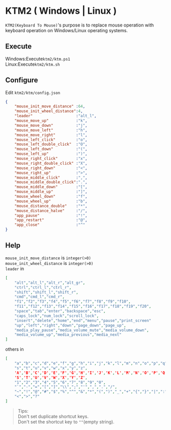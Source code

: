 # KTM2 ( Windows | Linux )
`KTM2(Keyboard To Mouse)`'s purpose is to replace mouse operation with keyboard operation on Windows/Linux operating systems.
## Execute
Windows:Execute`ktm2/ktm.ps1`  
Linux:Execute`ktm2/ktm.sh`  
## Configure
Edit `ktm2/ktm/config.json`
```json
{
    "mouse_init_move_distance" :64,
    "mouse_init_wheel_distance":4,
    "leader"                   :"alt_l",
    "mouse_move_up"            :"k",
    "mouse_move_down"          :"j",
    "mouse_move_left"          :"h",
    "mouse_move_right"         :"l",
    "mouse_left_click"         :"o",
    "mouse_left_double_click"  :"O",
    "mouse_left_down"          :"(",
    "mouse_left_up"            :")",
    "mouse_right_click"        :"x",
    "mouse_right_double_click" :"X",
    "mouse_right_down"         :"<",
    "mouse_right_up"           :">",
    "mouse_middle_click"       :",",
    "mouse_middle_double_click":".",
    "mouse_middle_down"        :"[",
    "mouse_middle_up"          :"]",
    "mouse_wheel_down"         :"f",
    "mouse_wheel_up"           :"b",
    "mouse_distance_double"    :"*",
    "mouse_distance_halve"     :"/",
    "app_pause"                :"!",
    "app_restart"              :"@",
    "app_close"                :"^"
}
```
## Help
`mouse_init_move_distance` is `integer(>0)`  
`mouse_init_wheel_distance` is `integer(>0)`  
`leader` in
```json
[
    "alt","alt_l","alt_r","alt_gr",
    "ctrl","ctrl_l","ctrl_r",
    "shift","shift_l","shift_r",
    "cmd","cmd_l","cmd_r",
    "f1","f2","f3","f4","f5","f6","f7","f8","f9","f10",
    "f11","f12","f13","f14","f15","f16","f17","f18","f19","f20",
    "space","tab","enter","backspace","esc",
    "caps_lock","num_lock","scroll_lock",
    "insert","delete","home","end","menu","pause","print_screen"
    "up","left","right","down","page_down","page_up",
    "media_play_pause","media_volume_mute","media_volume_down",
    "media_volume_up","media_previous","media_next"
]
```
others in
```json
[
    "a","b","c","d","e","f","g","h","i","j","k","l","m","n","o","p","q","r",
    "s","t","u","v","w","x","y","z",
    'A','B','C','D','E','F','G','H','I','J','K','L','M','N','O','P','Q','R',
    'S','T','U','V','W','X','Y','Z',
    "1","2","3","4","5","6","7","8","9","0",
    "`","-","=","[","]","\\",";","'",",",".","/",
    "~","!","@","#","$","%","^","&","*","(",")","_","+","{","}","|",":","\"",
    "<",">","?"
]
```
> Tips:  
> Don't set duplicate shortcut keys.  
> Don't set the shortcut key to `""`(empty string).  
